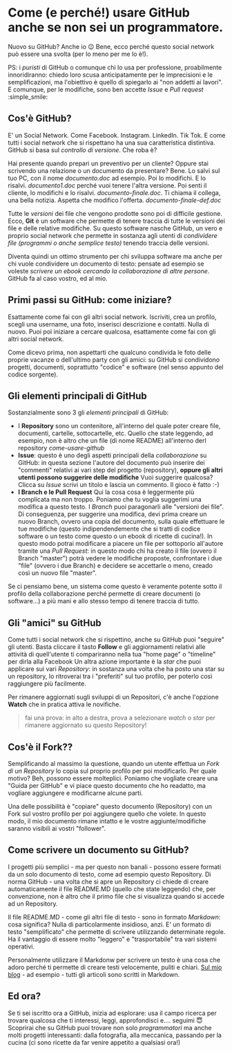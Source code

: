 # Come (e perché!) usare GitHub anche se non sei un programmatore.
Nuovo su GitHub? Anche io :wink:
Bene, ecco perché questo social network può essere una svolta (per lo meno per me lo è!).

PS: i *puristi* di GitHub o comunque chi lo usa per professione, proabilmente innoridiranno: chiedo loro scusa anticipatamente per le imprecisioni e le semplificazioni, ma l'obiettivo è quello di spiegarlo ai "non addetti ai lavori". E comunque, per le modifiche, sono ben accette *Issue* e *Pull request* :simple_smile:

## Cos'è GitHub?
E' un Social Network. Come Facebook. Instagram. LinkedIn. Tik Tok. E come tutti i social network che si rispettano ha una sua caratteristica distintiva. GitHub si basa sul *controllo di versione*. Che roba è?

Hai presente quando prepari un preventivo per un cliente? Oppure stai scrivendo una relazione o un documento da presentare? Bene. Lo salvi sul tuo PC, con il nome *documento.doc* ad esempio. Poi lo modifichi. E lo risalvi. *documento1.doc* perché vuoi tenere l'altra versione. Poi senti il cliente, lo modifichi e lo risalvi. *documento-finale.doc*. Ti chiama il collega, una bella notizia. Aspetta che modifico l'offerta. *documento-finale-def.doc*

Tutte le *versioni* dei file che vengono prodotte sono poi di difficile gestione. Ecco, **Git** è un software che permette di tenere traccia di tutte le versioni dei file e delle relative modifiche. Su questo software nasche GitHub, un vero e proprio social network che permette in sostanza agli utenti di *condividere file (programmi o anche semplice testo)* tenendo traccia delle versioni.

Diventa quindi un ottimo strumento per chi sviluppa software ma anche per chi vuole condividere un documento di testo: pensate ad esempio se voleste *scrivere un ebook cercando la collaborazione di altre persone*. GitHub fa al caso vostro, ed al mio.

## Primi passi su GitHub: come iniziare?
Esattamente come fai con gli altri social network. Iscriviti, crea un profilo, scegli una username, una foto, inserisci descrizione e contatti. Nulla di nuovo.
Puoi poi iniziare a cercare qualcosa, esattamente come fai con gli altri social network. 

Come dicevo prima, non aspettarti che qualcuno condivida le foto delle proprie vacanze o dell'ultimo party con gli amici: su GitHub si condividono progetti, documenti, soprattutto "codice" e software (nel senso appunto del codice sorgente).

## Gli elementi principali di GitHub
Sostanzialmente sono 3 gli *elementi principali* di GitHub:
* I **Repository** sono un contenitore, all'interno del quale poter creare file, documenti, cartelle, sottocartelle, etc. Quello che state leggendo, ad esempio, non è altro che un file (di nome README) all'interno derl repository *come-usare-github*
* **Issue**: questo è uno degli aspetti principali della *collaborazione* su GitHub: in questa sezione l'autore del documento può inserire dei "commenti" relativi ai vari step del progetto (repository), **oppure gli altri utenti possono suggerire delle modifiche** Vuoi suggerire qualcosa? Clicca su *Issue* scrivi un titolo e lascia un commento. Il gioco è fatto :-)
* **I Branch e le Pull Request** Qui la cosa cosa è leggermente più complicata ma non troppo. Poniamo che tu voglia suggerimi una modifica a questo testo. I *Branch* puoi paragonarli alle "versioni dei file". Di conseguenza, per suggerire una modifica, devi prima creare un nuovo Branch, ovvero una copia del documento, sulla quale effettuare le tue modifiche (questo indipendendemente che si tratti di codice software o un testo come questo o un ebook di ricette di cucina!).
In questo modo potrai modificare a piacere un file per sottoporlo all'autore tramite una *Pull Request*: in questo modo chi ha creato il file (ovvero il Branch "master") potrà vedere le modifiche proposte, confrontare i due "file" (ovvero i due Branch) e decidere se accettarle o meno, creado così un nuovo file "master".

Se ci pensiamo bene, un sistema come questo è veramente potente sotto il profilo della collaborazione perché permette di creare documenti (o software...) a più mani e allo stesso tempo di tenere traccia di tutto. 

## Gli "amici" su GitHub
Come tutti i social network che si rispettino, anche su GitHub puoi "seguire" gli utenti. Basta cliccare il tasto **Follow** e gli aggiornamenti relativi alle attività di quell'utente ti compariranno nella tua "home page" o "timeline" per dirla alla Facebook
Un altra azione importante è la *star* che puoi applicare sui vari *Repository*: in sostanza una volta che ha posto una star su un repository, lo ritroverai tra i "preferiti" sul tuo profilo, per poterlo così raggiungere più facilmente.

Per rimanere aggiornati sugli sviluppi di un Repositori, c'è anche l'opzione **Watch** che in pratica attiva le novifiche.

> fai una prova: in alto a destra, prova a selezionare *watch* o *star* per rimanere aggiornato su questo Repository!

## Cos'è il Fork??
Semplificando al massimo la questione, quando un utente effettua un *Fork di un Repository* lo copia sul proprio profilo per poi modificarlo. Per quale motivo? Beh, possono essere molteplici. Poniamo che vogliate creare una "Guida per GitHub" e vi piace questo documento che ho readatto, ma vogliare aggiungere e modificarne alcune parti. 

Una delle possibilità è "copiare" questo documento (Repository) con un Fork sul vostro profilo per poi aggiungere quello che volete. In questo modo, il mio documento rimane intatto e le vostre aggiunte/modifiche saranno visibili ai vostri "follower". 

## Come scrivere un documento su GitHub?
I progetti più semplici - ma per questo non banali - possono essere formati da un solo documento di testo, come ad esempio questo Repository. Di norma GitHub - una volta che si apre un Repository ci chiede di creare automaticamente il file README.MD (quello che state leggendo) che, per convenzione, non è altro che il primo file che si visualizza quando si accede ad un Repository.

Il file README.MD - come gli altri file di testo - sono in formato *Markdown*: cosa significa? Nulla di particolarmente insidioso, anzi. E' un formato di testo "semplificato" che permette di scrivere utilizzando determinate regole. Ha il vantaggio di essere molto "leggero" e "trasportabile" tra vari sistemi operativi.

Personalmente utilizzare il Markdonw per scrivere un testo è una cosa che adoro perché ti permette di creare testi velocemente, puliti e chiari. [Sul mio blog](https://marcogovoni.it) - ad esempio - tutti gli articoli sono scritti in Markdown.

## Ed ora?
Se ti sei iscritto ora a GitHub, inizia ad esplorare: usa il campo ricerca per trovare qualcosa che ti interessi, leggi, approfondisci e.... seguimi :innocent:
Scoprirai che su GitHub puoi trovare non solo *programmatori* ma anche molti progetti interessanti: dalla fotografia, alla meccanica, passando per la cucina (ci sono ricette da far venire appetito a qualsiasi ora!)
